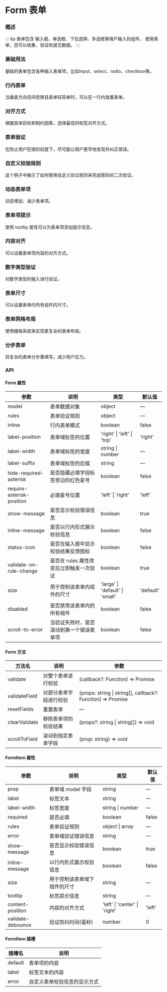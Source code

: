 # Form 表单

### 概述

::: tip
表单包含 输入框、单选框、下拉选择、多选框等用户输入的组件。 使用表单，您可以收集、验证和提交数据。
:::

### 基础用法

基础的表单包含各种输入表单项，比如input、select、radio、checkbox等。

<demo src="../demos/form/form-01-base.vue"></demo>

### 行内表单

当垂直方向空间受限且表单较简单时，可以在一行内放置表单。

<demo src="../demos/form/form-02-inline.vue"></demo>

### 对齐方式

根据具体目标和制约因素，选择最佳的标签对齐方式。

<demo src="../demos/form/form-03-align.vue"></demo>

### 表单验证

在防止用户犯错的前提下，尽可能让用户更早地发现并纠正错误。

<demo src="../demos/form/form-04-validate.vue"></demo>

### 自定义校验规则

这个例子中展示了如何使用自定义验证规则来完成密码的二次验证。

<demo src="../demos/form/form-05-custom-validate.vue"></demo>

### 动态表单项

动态增加、减少表单项。

<demo src="../demos/form/form-06-dynamic.vue"></demo>

### 表单项提示

使用 tooltip 属性可以为表单项添加提示信息。

<demo src="../demos/form/form-07-tooltip.vue"></demo>

### 内容对齐

可以设置表单项内容的对齐方式。

<demo src="../demos/form/form-08-content-align.vue"></demo>

### 数字类型验证

对数字类型的输入进行验证。

<demo src="../demos/form/form-09-number-validate.vue"></demo>

### 表单尺寸

可以设置表单内所有组件的尺寸。

<demo src="../demos/form/form-10-size.vue"></demo>

### 表单网格布局

使用栅格系统来实现更复杂的表单布局。

<demo src="../demos/form/form-11-grid.vue"></demo>

### 分步表单

将复杂的表单分步骤填写，减少用户压力。

<!-- <demo src="../demos/form/form-12-steps.vue"></demo> -->

### API

#### Form 属性

| 参数 | 说明 | 类型 | 默认值 |
| --- | --- | --- | --- |
| model | 表单数据对象 | object | — |
| rules | 表单验证规则 | object | — |
| inline | 行内表单模式 | boolean | false |
| label-position | 表单域标签的位置 | 'right' \| 'left' \| 'top' | 'right' |
| label-width | 表单域标签的宽度 | string \| number | — |
| label-suffix | 表单域标签的后缀 | string | — |
| hide-required-asterisk | 是否隐藏必填字段标签旁边的红色星号 | boolean | false |
| require-asterisk-position | 必填星号位置 | 'left' \| 'right' | 'left' |
| show-message | 是否显示校验错误信息 | boolean | true |
| inline-message | 是否以行内形式展示校验信息 | boolean | false |
| status-icon | 是否在输入框中显示校验结果反馈图标 | boolean | false |
| validate-on-rule-change | 是否在 rules 属性改变后立即触发一次验证 | boolean | true |
| size | 用于控制该表单内组件的尺寸 | 'large' \| 'default' \| 'small' | 'default' |
| disabled | 是否禁用该表单内的所有组件 | boolean | false |
| scroll-to-error | 当验证失败时，是否滚动到第一个错误表单项 | boolean | false |

#### Form 方法

| 方法名 | 说明 | 参数 |
| --- | --- | --- |
| validate | 对整个表单进行校验 | (callback?: Function) => Promise |
| validateField | 对部分表单字段进行校验 | (props: string \| string[], callback?: Function) => Promise |
| resetFields | 重置表单 | — |
| clearValidate | 移除表单项的校验结果 | (props?: string \| string[]) => void |
| scrollToField | 滚动到指定表单字段 | (prop: string) => void |

#### FormItem 属性

| 参数 | 说明 | 类型 | 默认值 |
| --- | --- | --- | --- |
| prop | 表单域 model 字段 | string | — |
| label | 标签文本 | string | — |
| label-width | 标签宽度 | string \| number | — |
| required | 是否必填 | boolean | false |
| rules | 表单验证规则 | object \| array | — |
| error | 表单域验证错误信息 | string | — |
| show-message | 是否显示校验错误信息 | boolean | true |
| inline-message | 以行内形式展示校验信息 | boolean | false |
| size | 用于控制该表单域下组件的尺寸 | string | — |
| tooltip | 标签提示信息 | string | — |
| content-position | 内容的对齐方式 | 'left' \| 'center' \| 'right' | 'left' |
| validate-debounce | 验证防抖时间(毫秒) | number | 0 |

#### FormItem 插槽

| 插槽名 | 说明 |
| --- | --- |
| default | 表单项的内容 |
| label | 标签文本的内容 |
| error | 自定义表单校验信息的显示方式 | 
